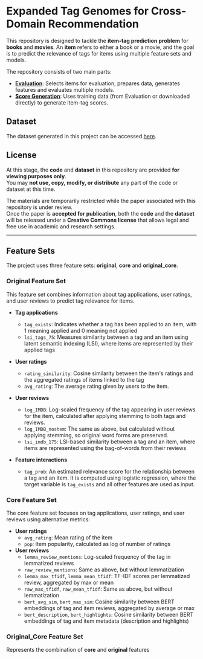 # Expanded Tag Genomes for Cross-Domain Recommendation

This repository is designed to tackle the **item-tag prediction problem** for **books** and **movies**. An **item** refers to either a book or a movie, and the goal is to predict the relevance of tags for items using multiple feature sets and models.

The repository consists of two main parts:

- [**Evaluation**](evaluation/README.md): Selects items for evaluation, prepares data, generates features and evaluates multiple models.
- [**Score Generation**](generation/README.md): Uses training data (from Evaluation or downloaded directly) to generate item-tag scores.

## Dataset
The dataset generated in this project can be accessed [here](https://strath-my.sharepoint.com/:f:/g/personal/denis_kotkov_strath_ac_uk/EoZz-jf_CRBPin-9e9g6uaQBLGLVffPKmydYbvK2RIpVLg?e=afdZdV).

## License

At this stage, the **code** and **dataset** in this repository are provided **for viewing purposes only**.  
You may **not use, copy, modify, or distribute** any part of the code or dataset at this time.

The materials are temporarily restricted while the paper associated with this repository is under review.  
Once the paper is **accepted for publication**, both the **code** and the **dataset** will be released under a **Creative Commons license** that allows legal and free use in academic and research settings.

---

## Feature Sets

The project uses three feature sets: **original**, **core** and **original_core**.  

### Original Feature Set
This feature set combines information about tag applications, user ratings, and user reviews to predict tag relevance for items.  

- **Tag applications**
  - `tag_exists`: Indicates whether a tag has been applied to an item, with 1 meaning applied and 0 meaning not applied
  - `lsi_tags_75`: Measures similarity between a tag and an item using latent semantic indexing (LSI), where items are represented by their applied tags

- **User ratings**
  - `rating_similarity`: Cosine similarity between the item's ratings and the aggregated ratings of items linked to the tag
  - `avg_rating`: The average rating given by users to the item.

- **User reviews**
  - `log_IMDB`: Log-scaled frequency of the tag appearing in user reviews for the item, calculated after applying stemming to both tags and reviews. 
  - `log_IMDB_nostem`: The same as above, but calculated without applying stemming, so original word forms are preserved.
  - `lsi_imdb_175`: LSI-based similarity between a tag and an item, where items are represented using the bag-of-words from their reviews

- **Feature interactions**
  - `tag_prob`: An estimated relevance score for the relationship between a tag and an item. It is computed using logistic regression, where the target variable is `tag_exists` and all other features are used as input.

### Core Feature Set
The core feature set focuses on tag applications, user ratings, and user reviews using alternative metrics:  

- **User ratings**
  - `avg_rating`: Mean rating of the item
  - `pop`: Item popularity, calculated as log of number of ratings
- **User reviews**
  - `lemma_review_mentions`: Log-scaled frequency of the tag in lemmatized reviews
  - `raw_review_mentions`: Same as above, but without lemmatization
  - `lemma_max_tfidf`, `lemma_mean_tfidf`: TF-IDF scores per lemmatized review, aggregated by max or mean
  - `raw_max_tfidf`, `raw_mean_tfidf`: Same as above, but without lemmatization
  - `bert_avg_sim`, `bert_max_sim`: Cosine similarity between BERT embeddings of tag and item reviews, aggregated by average or max
  - `bert_description`, `bert_highlights`: Cosine similarity between BERT embeddings of tag and item metadata (description and highlights)

### Original_Core Feature Set
Represents the combination of **core** and **original** features
